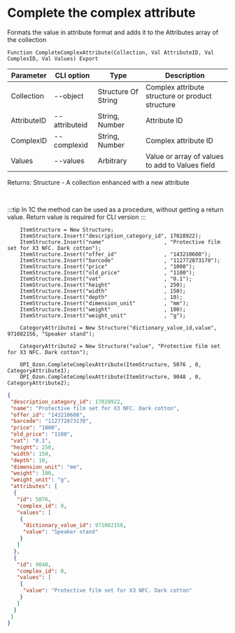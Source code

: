﻿---
sidebar_position: 26
---

# Complete the complex attribute
 Formats the value in attribute format and adds it to the Attributes array of the collection



`Function CompleteComplexAttribute(Collection, Val AttributeID, Val ComplexID, Val Values) Export`

  | Parameter | CLI option | Type | Description |
  |-|-|-|-|
  | Collection | --object | Structure Of String | Complex attribute structure or product structure |
  | AttributeID | --attributeid | String, Number | Attribute ID |
  | ComplexID | --complexid | String, Number | Complex attribute ID |
  | Values | --values | Arbitrary | Value or array of values to add to Values field |

  
  Returns:  Structure - A collection enhanced with a new attribute

<br/>

:::tip
In 1C the method can be used as a procedure, without getting a return value. Return value is required for CLI version
:::
<br/>


```bsl title="Code example"
    ItemStructure = New Structure;
    ItemStructure.Insert("description_category_id", 17028922);
    ItemStructure.Insert("name"                   , "Protective film set for X3 NFC. Dark cotton");
    ItemStructure.Insert("offer_id"               , "143210608");
    ItemStructure.Insert("barcode"                , "112772873170");
    ItemStructure.Insert("price"                  , "1000");
    ItemStructure.Insert("old_price"              , "1100");
    ItemStructure.Insert("vat"                    , "0.1");
    ItemStructure.Insert("height"                 , 250);
    ItemStructure.Insert("width"                  , 150);
    ItemStructure.Insert("depth"                  , 10);
    ItemStructure.Insert("dimension_unit"         , "mm");
    ItemStructure.Insert("weight"                 , 100);
    ItemStructure.Insert("weight_unit"            , "g");

    CategoryAttribute1 = New Structure("dictionary_value_id,value", 971082156, "Speaker stand");

    CategoryAttribute2 = New Structure("value", "Protective film set for X3 NFC. Dark cotton");

    OPI_Ozon.CompleteComplexAttribute(ItemStructure, 5076 , 0, CategoryAttribute1);
    OPI_Ozon.CompleteComplexAttribute(ItemStructure, 9048 , 0, CategoryAttribute2);
```
 



```json title="Result"
{
 "description_category_id": 17028922,
 "name": "Protective film set for X3 NFC. Dark cotton",
 "offer_id": "143210608",
 "barcode": "112772873170",
 "price": "1000",
 "old_price": "1100",
 "vat": "0.1",
 "height": 250,
 "width": 150,
 "depth": 10,
 "dimension_unit": "mm",
 "weight": 100,
 "weight_unit": "g",
 "attributes": [
  {
   "id": 5076,
   "complex_id": 0,
   "values": [
    {
     "dictionary_value_id": 971082156,
     "value": "Speaker stand"
    }
   ]
  },
  {
   "id": 9048,
   "complex_id": 0,
   "values": [
    {
     "value": "Protective film set for X3 NFC. Dark cotton"
    }
   ]
  }
 ]
}
```
